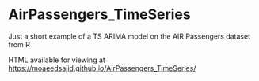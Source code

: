 # AirPassengers_TimeSeries

Just a short example of a TS ARIMA model on the AIR Passengers dataset from R

HTML available for viewing at https://moaeedsajid.github.io/AirPassengers_TimeSeries/
